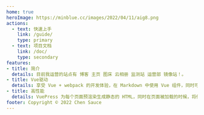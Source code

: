 ```yaml
---
home: true
heroImage: https://minblue.cc/images/2022/04/11/aig8.png
actions:
  - text: 快速上手
    link: /guide/
    type: primary
  - text: 项目文档
    link: /doc/
    type: secondary
features:
- title: 简介
  details: 目前我运营的站点有 博客 主页 图床 云相册 监测站 运营部 镜像站！。
- title: Vue驱动
  details: 享受 Vue + webpack 的开发体验，在 Markdown 中使用 Vue 组件，同时可以使用 Vue 来开发自定义主题。
- title: 高性能
  details: VuePress 为每个页面预渲染生成静态的 HTML，同时在页面被加载的时候，将作为 SPA 运行。
footer: Copyright © 2022 Chen Sauce 
---
```

